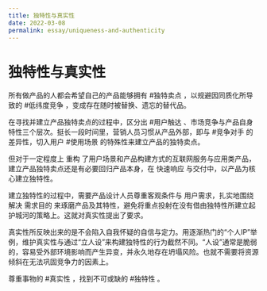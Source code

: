 ```yaml
---
title: 独特性与真实性
date: 2022-03-08
permalink: essay/uniqueness-and-authenticity
---
```

# 独特性与真实性

所有做产品的人都会希望自己的产品能够拥有 #独特卖点 ，以规避因同质化所导致的 #低纬度竞争 ，变成存在随时被替换、遗忘的替代品。

在寻找并建立产品独特卖点的过程中，区分出 #用户触达 、市场竞争与产品自身特性三个层次。挺长一段时间里，营销人员习惯从产品外部，即与 #竞争对手 的差异性，切入用户 #使用场景 的特殊性来建立产品的独特卖点。

但对于一定程度上 重构 了用户场景和产品构建方式的互联网服务与应用类产品，建立产品独特卖点还是有必要回归产品本身，在 快速响应 与交付中，以产品为核心建立独特性。

建立独特性的过程中，需要产品设计人员尊重客观条件与 用户需求，扎实地围绕解决 需求目的 来琢磨产品及其特性，避免将重点投射在没有借由独特性所建立起护城河的策略上。这就对真实性提出了要求。

真实性所反映出来的是不会陷入自我怀疑的自信与定力。用逐渐热门的“个人IP”举例，维护真实性与通过“立人设”来构建独特性的行为截然不同。“人设”通常是脆弱的，容易受外部环境影响而产生异变，并永久地存在坍塌风险。也就不需要将资源倾斜在无法巩固竞争力的因素上。

尊重事物的 #真实性 ，找到不可或缺的 #独特性 。